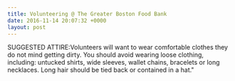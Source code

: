 ```yaml
---
title: Volunteering @ The Greater Boston Food Bank
date: 2016-11-14 20:07:32 +0000
layout: post
---
```


SUGGESTED ATTIRE:Volunteers will want to wear comfortable clothes they do not mind getting dirty. You should avoid wearing loose clothing, including: untucked shirts, wide sleeves, wallet chains, bracelets or long necklaces. Long hair should be tied back or contained in a hat."